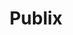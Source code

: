---
title: "Publix"
url: /port-saint-lucie/publix-southwest-port-saint-lucie-boulevard/
shop: supermarket
---